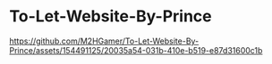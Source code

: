 # To-Let-Website-By-Prince



https://github.com/M2HGamer/To-Let-Website-By-Prince/assets/154491125/20035a54-031b-410e-b519-e87d31600c1b

